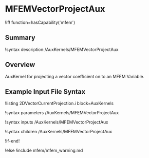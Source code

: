 # MFEMVectorProjectAux

!if! function=hasCapability('mfem')

## Summary

!syntax description /AuxKernels/MFEMVectorProjectAux

## Overview

AuxKernel for projecting a vector coefficient on to an MFEM Variable. 

## Example Input File Syntax

!listing 2DVectorCurrentProjection.i block=AuxKernels

!syntax parameters /AuxKernels/MFEMVectorProjectAux

!syntax inputs /AuxKernels/MFEMVectorProjectAux

!syntax children /AuxKernels/MFEMVectorProjectAux

!if-end!

!else
!include mfem/mfem_warning.md
